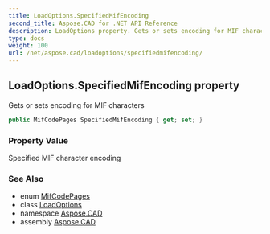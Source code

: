 ```yaml
---
title: LoadOptions.SpecifiedMifEncoding
second_title: Aspose.CAD for .NET API Reference
description: LoadOptions property. Gets or sets encoding for MIF characters
type: docs
weight: 100
url: /net/aspose.cad/loadoptions/specifiedmifencoding/
---
```

## LoadOptions.SpecifiedMifEncoding property

Gets or sets encoding for MIF characters

```csharp
public MifCodePages SpecifiedMifEncoding { get; set; }
```

### Property Value

Specified MIF character encoding

### See Also

* enum [MifCodePages](../../mifcodepages/)
* class [LoadOptions](../)
* namespace [Aspose.CAD](../../loadoptions/)
* assembly [Aspose.CAD](../../../)


